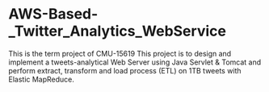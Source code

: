 # AWS-Based-_Twitter_Analytics_WebService
This is the term project of CMU-15619
This project is to design and implement a tweets-analytical Web Server using Java Servlet & Tomcat and perform extract, transform and load process (ETL) on 1TB tweets with Elastic MapReduce.
